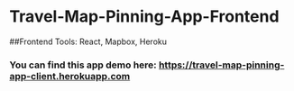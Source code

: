 # Travel-Map-Pinning-App-Frontend

##Frontend Tools: React, Mapbox, Heroku

### You can find this app demo here: https://travel-map-pinning-app-client.herokuapp.com
